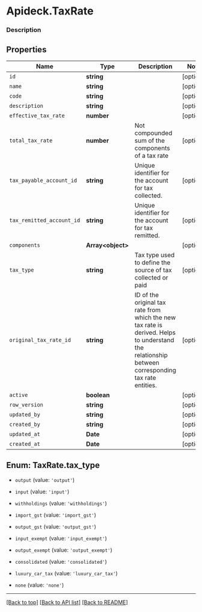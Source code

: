# Apideck.TaxRate

### Description

## Properties
Name | Type | Description | Notes
------------ | ------------- | ------------- | -------------
`id` | **string** |  | [optional] 
`name` | **string** |  | [optional] 
`code` | **string** |  | [optional] 
`description` | **string** |  | [optional] 
`effective_tax_rate` | **number** |  | [optional] 
`total_tax_rate` | **number** | Not compounded sum of the components of a tax rate | [optional] 
`tax_payable_account_id` | **string** | Unique identifier for the account for tax collected. | [optional] 
`tax_remitted_account_id` | **string** | Unique identifier for the account for tax remitted. | [optional] 
`components` | **Array&lt;object&gt;** |  | [optional] 
`tax_type` | **string** | Tax type used to define the source of tax collected or paid | [optional] 
`original_tax_rate_id` | **string** | ID of the original tax rate from which the new tax rate is derived. Helps to understand the relationship between corresponding tax rate entities. | [optional] 
`active` | **boolean** |  | [optional] 
`row_version` | **string** |  | [optional] 
`updated_by` | **string** |  | [optional] 
`created_by` | **string** |  | [optional] 
`updated_at` | **Date** |  | [optional] 
`created_at` | **Date** |  | [optional] 





<a name="TaxRateTaxType"></a>
## Enum: TaxRate.tax_type


* `output` (value: `'output'`)

* `input` (value: `'input'`)

* `withholdings` (value: `'withholdings'`)

* `import_gst` (value: `'import_gst'`)

* `output_gst` (value: `'output_gst'`)

* `input_exempt` (value: `'input_exempt'`)

* `output_exempt` (value: `'output_exempt'`)

* `consolidated` (value: `'consolidated'`)

* `luxury_car_tax` (value: `'luxury_car_tax'`)

* `none` (value: `'none'`)




---

[[Back to top]](#) [[Back to API list]](../../../../README.md#documentation-for-api-endpoints) [[Back to README]](../../../../README.md)


